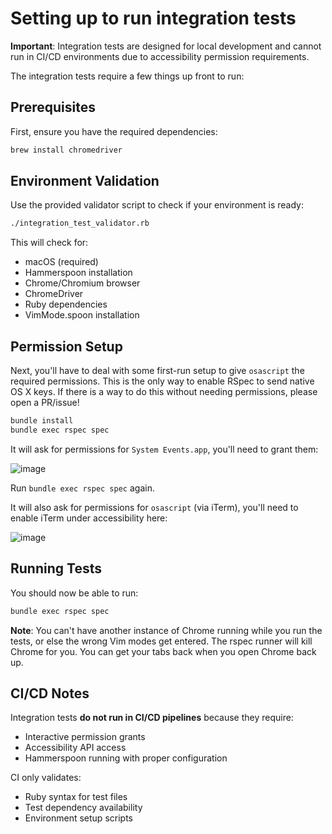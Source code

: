 # Setting up to run integration tests

**Important**: Integration tests are designed for local development and cannot run in CI/CD environments due to accessibility permission requirements.

The integration tests require a few things up front to run:

## Prerequisites

First, ensure you have the required dependencies:

```bash
brew install chromedriver
```

## Environment Validation

Use the provided validator script to check if your environment is ready:

```bash
./integration_test_validator.rb
```

This will check for:
- macOS (required)
- Hammerspoon installation
- Chrome/Chromium browser
- ChromeDriver
- Ruby dependencies
- VimMode.spoon installation

## Permission Setup

Next, you'll have to deal with some first-run setup to give `osascript` the required permissions. This is the only way to enable RSpec to send native OS X keys. If there is a way to do this without needing permissions, please open a PR/issue!

```bash
bundle install
bundle exec rspec spec
```

It will ask for permissions for `System Events.app`, you'll need to grant them:

![image](https://user-images.githubusercontent.com/59429/70395829-c00cdf00-19b7-11ea-91c2-50cefe25b329.png)

Run `bundle exec rspec spec` again.

It will also ask for permissions for `osascript` (via iTerm), you'll need to enable iTerm under accessibility here:

![image](https://user-images.githubusercontent.com/59429/70395855-0a8e5b80-19b8-11ea-9343-5da0496cdf9b.png)

## Running Tests

You should now be able to run:

```bash
bundle exec rspec spec
```

**Note**: You can't have another instance of Chrome running while you run the tests, or else the wrong Vim modes get entered. The rspec runner will kill Chrome for you. You can get your tabs back when you open Chrome back up.

## CI/CD Notes

Integration tests **do not run in CI/CD pipelines** because they require:
- Interactive permission grants
- Accessibility API access
- Hammerspoon running with proper configuration

CI only validates:
- Ruby syntax for test files
- Test dependency availability
- Environment setup scripts
